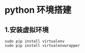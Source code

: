 # python 环境搭建

## 1.安装虚拟环境

```shell
sudo pip install virtualenv
sudo pip install virtualenvwrapper
```


